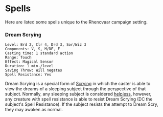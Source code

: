 # Spells

Here are listed some spells unique to the Rhenovaar campaign setting.

### Dream Scrying
```
Level: Brd 2, Clr 4, Drd 3, Sor/Wiz 3
Components: V, S, M/DF, F
Casting time: 1 standard action
Range: Touch
Effect: Magical Sensor
Duration: 1 min./level
Saving Throw: Will negates
Spell Resistance: Yes
```

Dream Scrying is a special form of [Scrying](https://www.dandwiki.com/wiki/SRD:Scrying) in which the caster is able to view the dreams of a sleeping subject through the perspective of that subject. Normally, any sleeping subject is considered [helpless](https://www.dandwiki.com/wiki/SRD:Helpless), however, any creature with spell resistance is able to resist Dream Scrying (DC the subject's Spell Resistance). If the subject resists the attempt to Dream Scry, they may awaken as normal.
